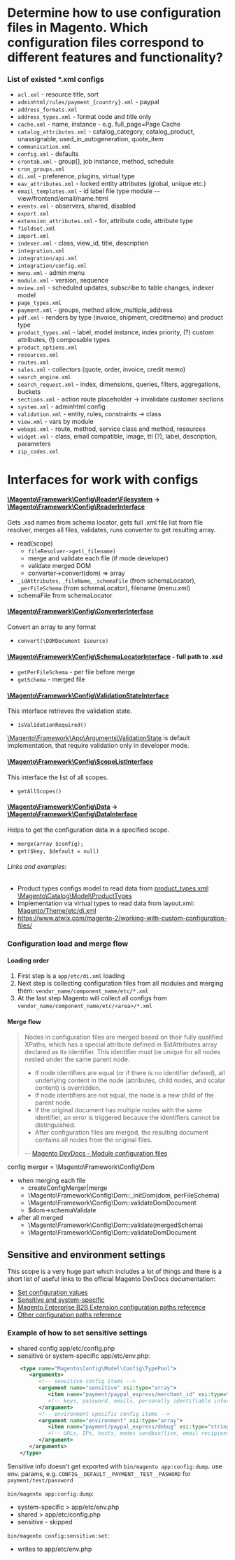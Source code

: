 # Determine how to use configuration files in Magento. Which configuration files correspond to different features and functionality?

### List of existed *.xml configs
- `acl.xml` - resource title, sort
- `adminhtml/rules/payment_{country}.xml` - paypal
- `address_formats.xml`
- `address_types.xml` - format code and title only
- `cache.xml` - name, instance - e.g. full_page=Page Cache
- `catalog_attributes.xml` - catalog_category, catalog_product, unassignable, used_in_autogeneration, quote_item
- `communication.xml`
- `config.xml` - defaults
- `crontab.xml` - group[], job instance, method, schedule
- `cron_groups.xml`
- `di.xml` - preference, plugins, virtual type
- `eav_attributes.xml` - locked entity attributes (global, unique etc.)
- `email_templates.xml` - id label file type module -- view/frontend/email/name.html
- `events.xml` - observers, shared, disabled
- `export.xml`
- `extension_attributes.xml` - for, attribute code, attribute type
- `fieldset.xml`
- `import.xml`
- `indexer.xml` - class, view_id, title, description
- `integration.xml`
- `integration/api.xml`
- `integration/config.xml`
- `menu.xml` - admin menu
- `module.xml` - version, sequence
- `mview.xml` - scheduled updates, subscribe to table changes, indexer model
- `page_types.xml`
- `payment.xml` - groups, method allow_multiple_address
- `pdf.xml` - renders by type (invoice, shipment, creditmemo) and product type
- `product_types.xml` - label, model instance, index priority, (?) custom attributes, (!) composable types
- `product_options.xml`
- `resources.xml`
- `routes.xml`
- `sales.xml` - collectors (quote, order, invoice, credit memo)
- `search_engine.xml`
- `search_request.xml` - index, dimensions, queries, filters, aggregations, buckets
- `sections.xml` - action route placeholder -> invalidate customer sections
- `system.xml` - adminhtml config
- `validation.xml` - entity, rules, constraints -> class
- `view.xml` - vars by module
- `webapi.xml` - route, method, service class and method, resources
- `widget.xml` - class, email compatible, image, ttl (?), label, description, parameters
- `zip_codes.xml`

# Interfaces for work with configs

#### [\Magento\Framework\Config\Reader\Filesystem](https://github.com/magento/magento2/blob/2.2-develop/lib/internal/Magento/Framework/Config/Reader/Filesystem.php) -> [\Magento\Framework\Config\ReaderInterface](https://github.com/magento/magento2/blob/2.2-develop/lib/internal/Magento/Framework/Config/ReaderInterface.php)
Gets .xsd names from schema locator, gets full .xml file list from file resolver, merges all files, validates, runs converter to get resulting array.
- read(scope)
  + `fileResolver->get(_filename)`
  + merge and validate each file (if mode developer)
  + validate merged DOM
  + converter->convert(dom) => array
- `_idAttributes`, `_fileName`, `_schemaFile` (from schemaLocator), `_perFileSchema` (from schemaLocator), filename (menu.xml)
- schemaFile from schemaLocator

#### [\Magento\Framework\Config\ConverterInterface](https://github.com/magento/magento2/blob/2.2-develop/lib/internal/Magento/Framework/Config/ConverterInterface.php)
Convert an array to any format
- `convert(\DOMDocument $source)`

#### [\Magento\Framework\Config\SchemaLocatorInterface](https://github.com/magento/magento2/blob/2.2-develop/lib/internal/Magento/Framework/Config/SchemaLocatorInterface.php) - full path to .xsd
- `getPerFileSchema` - per file before merge
- `getSchema` - merged file

#### [\Magento\Framework\Config\ValidationStateInterface](https://github.com/magento/magento2/blob/2.2-develop/lib/internal/Magento/Framework/Config/ValidationStateInterface.php)

This interface retrieves the validation state.
- `isValidationRequired()`

[\Magento\Framework\App\Arguments\ValidationState](https://github.com/magento/magento2/blob/2.2-develop/lib/internal/Magento/Framework/App/Arguments/ValidationState.php) is default implementation, that require validation only in developer mode.

#### [\Magento\Framework\Config\ScopeListInterface](https://github.com/magento/magento2/blob/2.2-develop/lib/internal/Magento/Framework/Config/ScopeListInterface.php)

This interface the list of all scopes.
- `getAllScopes()`

#### [\Magento\Framework\Config\Data](https://github.com/magento/magento2/blob/2.2-develop/lib/internal/Magento/Framework/Config/Data.php) -> [\Magento\Framework\Config\DataInterface](https://github.com/magento/magento2/blob/2.2-develop/lib/internal/Magento/Framework/Config/DataInterface.php)

Helps to get the configuration data in a specified scope.
- `merge(array $config);`
- `get($key, $default = null)`


###### Links and examples:
- Product types configs model to read data from [product_types.xml](https://github.com/magento/magento2/blob/2.2-develop/app/code/Magento/Catalog/etc/product_types.xml): [\Magento\Catalog\Model\ProductTypes](https://github.com/magento/magento2/tree/2.2-develop/app/code/Magento/Catalog/Model/ProductTypes) 
- Implementation via virtual types to read data from layout.xml: [Magento/Theme/etc/di.xml](https://github.com/magento/magento2/blob/2.2-develop/app/code/Magento/Theme/etc/di.xml#L48)
- https://www.atwix.com/magento-2/working-with-custom-configuration-files/


### Configuration load and merge flow

#### Loading order
 1. First step is a `app/etc/di.xml` loading
 1. Next step is collecting configuration files from all modules and merging them: `vendor_name/component_name/etc/*.xml`
 1. At the last step Magento will collect all configs from `vendor_name/component_name/etc/<area>/*.xml`

#### Merge flow

>Nodes in configuration files are merged based on their fully qualified XPaths, which has a special attribute defined in $idAttributes array declared as its identifier. This identifier must be unique for all nodes nested under the same parent node.
>
> * If node identifiers are equal (or if there is no identifier defined), all underlying content in the node (attributes, child nodes, and scalar content) is overridden.
> * If node identifiers are not equal, the node is a new child of the parent node.
> * If the original document has multiple nodes with the same identifier, an error is triggered because the identifiers cannot be distinguished.
> * After configuration files are merged, the resulting document contains all nodes from the original files.
>
> -- [Magento DevDocs - Module configuration files](https://devdocs.magento.com/guides/v2.2/config-guide/config/config-files.html)

config merger = \Magento\Framework\Config\Dom
- when merging each file
  + createConfigMerger|merge
  + \Magento\Framework\Config\Dom::_initDom(dom, perFileSchema)
  + \Magento\Framework\Config\Dom::validateDomDocument
  + $dom->schemaValidate
- after all merged
  + \Magento\Framework\Config\Dom::validate(mergedSchema)
  + \Magento\Framework\Config\Dom::validateDomDocument
  
## Sensitive and environment settings

This scope is a very huge part which includes a lot of things and there is a short list of useful links
to the official Magento DevDocs documentation:

- [Set configuration values](https://devdocs.magento.com/guides/v2.2/config-guide/cli/config-cli-subcommands-config-mgmt-set.html)
- [Sensitive and system-specific](https://devdocs.magento.com/guides/v2.2/config-guide/prod/config-reference-sens.html)
- [Magento Enterprise B2B Extension configuration paths reference](https://devdocs.magento.com/guides/v2.2/config-guide/prod/config-reference-b2b.html)
- [Other configuration paths reference](https://devdocs.magento.com/guides/v2.2/config-guide/prod/config-reference-most.html)

### Example of how to set sensitive settings

- shared config app/etc/config.php
- sensitive or system-specific app/etc/env.php:

```xml
    <type name="Magento\Config\Model\Config\TypePool">
       <arguments>
          <!-- sensitive config items -->
          <argument name="sensitive" xsi:type="array">
             <item name="payment/paypal_express/merchant_id" xsi:type="string">1</item>
             <!-- keys, password, emails, personally identifiable information -->
          </argument>
          <!-- environment specific config items -->
          <argument name="environment" xsi:type="array">
             <item name="payment/paypal_express/debug" xsi:type="string">1</item>
             <!-- URLs, IPs, hosts, modes sandbox/live, email recipients -->
          </argument>
       </arguments>
    </type>
```

 Sensitive info doesn't get exported with `bin/magento app:config:dump`. use env. params, e.g.
`CONFIG__DEFAULT__PAYMENT__TEST__PASWORD` for `payment/test/password`

`bin/magento app:config:dump`:

- system-specific > app/etc/env.php
- shared > app/etc/config.php
- sensitive - skipped

`bin/magento config:sensitive:set`:

- writes to app/etc/env.php
